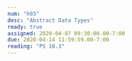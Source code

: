 ```yaml
---
num: "h03"
desc: "Abstract Data Types"
ready: true
assigned: 2020-04-07 09:30:00.00-7:00
due: 2020-04-14 11:59:59.00-7:00
reading: "PS 10.3"
---
```


